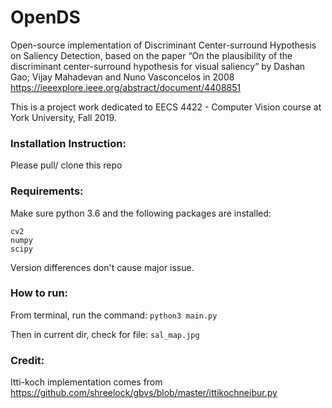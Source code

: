 # OpenDS
Open-source implementation of Discriminant Center-surround Hypothesis on Saliency Detection, based on the paper “On the plausibility of the discriminant center-surround hypothesis for visual saliency” by Dashan Gao; Vijay Mahadevan and Nuno Vasconcelos in 2008 https://ieeexplore.ieee.org/abstract/document/4408851 

This is a project work dedicated to EECS 4422 - Computer Vision course at York University, Fall 2019. 

### Installation Instruction: 
Please pull/ clone this repo

### Requirements: 
Make sure python 3.6 and the following packages are installed:
```` 
cv2
numpy
scipy
````
Version differences don't cause major issue.

### How to run: 
From terminal, run the command: ````python3 main.py````

Then in current dir, check for file: ```sal_map.jpg```

### Credit: 
Itti-koch implementation comes from https://github.com/shreelock/gbvs/blob/master/ittikochneibur.py

